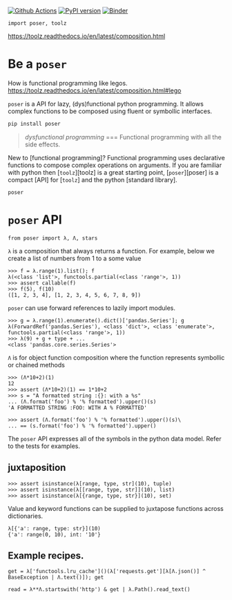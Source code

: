
[![Github Actions](https://github.com/deathbeds/poser/workflows/Python%20package/badge.svg)](https://github.com/deathbeds/poser/actions)
[![PyPI version](https://badge.fury.io/py/poser.svg)](https://badge.fury.io/py/poser)
[![Binder](https://mybinder.org/badge_logo.svg)](https://mybinder.org/v2/gh/deathbeds/poser/master)
    
    import poser, toolz
https://toolz.readthedocs.io/en/latest/composition.html

# Be a `poser`


How is functional programming like legos.
https://toolz.readthedocs.io/en/latest/composition.html#lego

`poser` is a API for lazy, (dys)functional python programming. It allows complex functions to be composed using fluent or symbollic interfaces.

```bash
pip install poser
```
        
> _dysfunctional programming_ === Functional programming with all the side effects.

New to [functional programming]? Functional programming uses declarative functions to compose complex operations on arguments.
If you are familiar with python then [`toolz`][toolz] is a great starting point, [`poser`][poser] is a compact [API] for [`toolz`] and the python
[standard library].

`poser` 

# `poser` API

    from poser import λ, Λ, stars

`λ` is a composition that always returns a function. For example, below we create a list of numbers from 1 to a some value

    >>> f = λ.range(1).list(); f
    λ(<class 'list'>, functools.partial(<class 'range'>, 1))
    >>> assert callable(f)
    >>> f(5), f(10)
    ([1, 2, 3, 4], [1, 2, 3, 4, 5, 6, 7, 8, 9])
    
`poser` can use forward references to lazily import modules.

    >>> g = λ.range(1).enumerate().dict()['pandas.Series']; g
    λ(ForwardRef('pandas.Series'), <class 'dict'>, <class 'enumerate'>, functools.partial(<class 'range'>, 1))
    >>> λ(9) + g + type + ...
    <class 'pandas.core.series.Series'>

    
`Λ` is for object function composition where the 
function represents symbollic or chained methods 
    
    >>> (Λ*10+2)(1)
    12
    >>> assert (Λ*10+2)(1) == 1*10+2
    >>> s = "A formatted string :{}: with a %s"
    ... (Λ.format('foo') % '% formatted').upper()(s)
    'A FORMATTED STRING :FOO: WITH A % FORMATTED'
    
    >>> assert (Λ.format('foo') % '% formatted').upper()(s)\
    ... == (s.format('foo') % '% formatted').upper()
    
The `poser` API expresses all of the symbols in the python data model.  Refer to the tests for examples.
    
## juxtaposition

    >>> assert isinstance(λ[range, type, str](10), tuple)
    >>> assert isinstance(λ[[range, type, str]](10), list)
    >>> assert isinstance(λ[{range, type, str}](10), set)

Value and keyword functions can be supplied to juxtapose functions across dictionaries.

    λ[{'a': range, type: str}](10)
    {'a': range(0, 10), int: '10'}
    
    
## Example recipes.

    get = λ['functools.lru_cache']()(λ['requests.get'][λ[Λ.json()] ^ BaseException | Λ.text()]); get
    
    read = λ**Λ.startswith('http') & get | λ.Path().read_text()
    
